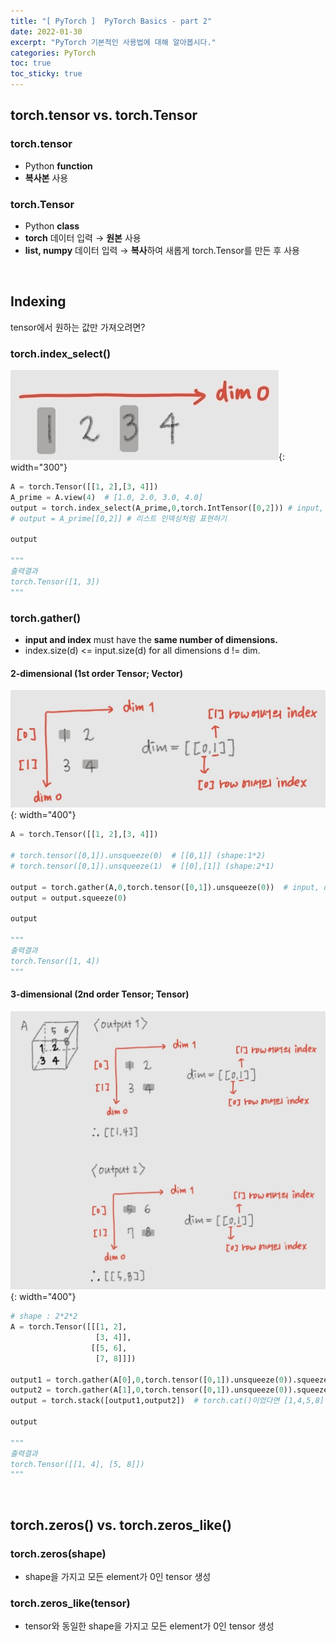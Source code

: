 ```yaml
---
title: "[ PyTorch ]  PyTorch Basics - part 2"
date: 2022-01-30
excerpt: "PyTorch 기본적인 사용법에 대해 알아봅시다."
categories: PyTorch
toc: true
toc_sticky: true
---
```


## torch.tensor vs. torch.Tensor

### torch.tensor

- Python **function**
- **복사본** 사용

### torch.Tensor

- Python **class**
- **torch** 데이터 입력 → **원본** 사용
- **list, numpy** 데이터 입력 → **복사**하여 새롭게 torch.Tensor를 만든 후 사용

<br/>

## Indexing

tensor에서 원하는 값만 가져오려면?

### torch.index_select()

![1.jpg](/assets/images/posts/PyTorch/basics/1.jpg){: width="300"}

```python
A = torch.Tensor([[1, 2],[3, 4]])
A_prime = A.view(4)  # [1.0, 2.0, 3.0, 4.0]
output = torch.index_select(A_prime,0,torch.IntTensor([0,2])) # input, dim, index
# output = A_prime[[0,2]] # 리스트 인덱싱처럼 표현하기
 
output

"""
출력결과
torch.Tensor([1, 3])
"""
```

### torch.gather()

- **input and index** must have the **same number of dimensions.**
- index.size(d) <= input.size(d) for all dimensions d != dim.

#### 2-dimensional (1st order Tensor; Vector)

![2.jpg](/assets/images/posts/PyTorch/basics/2.jpg){: width="400"}

```python
A = torch.Tensor([[1, 2],[3, 4]])

# torch.tensor([0,1]).unsqueeze(0)  # [[0,1]] (shape:1*2)
# torch.tensor([0,1]).unsqueeze(1)  # [[0],[1]] (shape:2*1)

output = torch.gather(A,0,torch.tensor([0,1]).unsqueeze(0))  # input, dim, index
output = output.squeeze(0)

output

"""
출력결과
torch.Tensor([1, 4])
"""
```

#### 3-dimensional (2nd order Tensor; Tensor)

![3.jpg](/assets/images/posts/PyTorch/basics/3.jpg){: width="400"}

```python
# shape : 2*2*2
A = torch.Tensor([[[1, 2],
                   [3, 4]],
                  [[5, 6],
                   [7, 8]]])

output1 = torch.gather(A[0],0,torch.tensor([0,1]).unsqueeze(0)).squeeze(0)  # [1,4]
output2 = torch.gather(A[1],0,torch.tensor([0,1]).unsqueeze(0)).squeeze(0)  # [5,8]
output = torch.stack([output1,output2])  # torch.cat()이었다면 [1,4,5,8]

output

"""
출력결과
torch.Tensor([[1, 4], [5, 8]])
"""
```

<br/>

## torch.zeros() vs. torch.zeros_like()

### torch.zeros(shape)

- shape을 가지고 모든 element가 0인 tensor 생성

### torch.zeros_like(tensor)

- tensor와 동일한 shape을 가지고 모든 element가 0인 tensor 생성